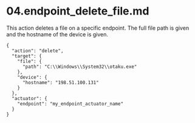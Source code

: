 # 04.endpoint_delete_file.md

This action deletes a file on a specific endpoint. The full file path is given and the hostname of the device is given.

```
{
  "action": "delete",
  "target": {
    "file": {
      "path": "C:\\Windows\\System32\\otaku.exe"
    },
    "device": {
      "hostname": "198.51.100.131"
    }
  },
  "actuator": {
    "endpoint": "my_endpoint_actuator_name"
  }
}
```
